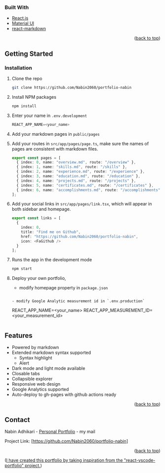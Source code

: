 <div id="top"></div>

### Built With

- [React.js](https://reactjs.org/)
- [Material UI](https://github.com/mui/material-ui)
- [react-markdown](https://github.com/remarkjs/react-markdown)

<p align="right">(<a href="#top">back to top</a>)</p>

<!-- GETTING STARTED -->

## Getting Started

### Installation

1. Clone the repo
   ```sh
   git clone https://github.com/Nabin2060/portfolio-nabin
   ```
2. Install NPM packages
   ```sh
   npm install
   ```
3. Enter your name in `.env.development`
   ```js
   REACT_APP_NAME=<your_name>
   ```
4. Add your markdown pages in `public/pages`
5. Add your routes in `src/app/pages/page.ts`, make sure the names of pages are consistent with markdown files.
   ```ts
   export const pages = [
     { index: 0, name: "overview.md", route: "/overview" },
     { index: 1, name: "skills.md", route: "/skills" },
     { index: 2, name: "experience.md", route: "/experience" },
     { index: 3, name: "education.md", route: "/education" },
     { index: 4, name: "projects.md", route: "/projects" },
     { index: 5, name: "certificates.md", route: "/certificates" },
     { index: 6, name: "accomplishments.md", route: "/accomplishments" }
   ];
   ```
6. Add your social links in `src/app/pages/link.tsx`, which will appear in both sidebar and homepage.
   ```ts
   export const links = [
     {
       index: 0,
       title: "Find me on Github",
       href: "https://github.com/Nabin2060/portfolio-nabin",
       icon: <FaGithub />
     }
   ];
   ```
7. Runs the app in the development mode
   ```sh
   npm start
   ```
8. Deploy your own portfolio,

   - modify homepage property in `package.json`

   ```

   - modify Google Analytic measurement id in `.env.production`

   ```

   REACT_APP_NAME=<your_name>
   REACT_APP_MEASUREMENT_ID=<your_measurement_id>

   ```

   ```

<!-- USAGE EXAMPLES -->

## Features

- Powered by markdown
- Extended markdown syntax supported
  - Syntax highlight
  - Alert
- Dark mode and light mode available
- Closable tabs
- Collapsible explorer
- Responsive web design
- Google Analytics supported
- Auto-deploy to gh-pages with github actions ready

<p align="right">(<a href="#top">back to top</a>)</p>

<!-- CONTACT -->

## Contact

Nabin Adhikari - [Personal Portfolio](Link) - my mail

Project Link: [https://github.com/Nabin2060/portfolio-nabin]

<p align="right">(<a href="#top">back to top</a>)</p>
<p align="left">(<a href="https://github.com/noworneverev/react-vscode-portfolio">I have created this portfolio by taking inspiration from the "react-vscode-portfolio" project.</a>)</p>
